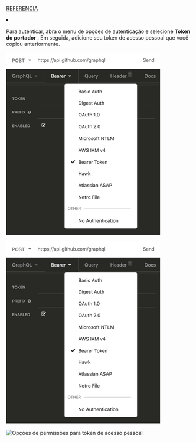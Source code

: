 [REFERENCIA](https://developer.github.com/v4/guides/managing-enterprise-accounts/)

<li>
<p><font style="vertical-align: inherit;"><font style="vertical-align: inherit;">Para autenticar, abra o menu de opções de autenticação e selecione </font></font><strong><font style="vertical-align: inherit;"><font style="vertical-align: inherit;">Token do portador</font></font></strong><font style="vertical-align: inherit;"><font style="vertical-align: inherit;"> . </font><font style="vertical-align: inherit;">Em seguida, adicione seu token de acesso pessoal que você copiou anteriormente.</font></font></p>

<p><img src="guides/images/small_image.png" alt="Opções de permissões para token de acesso pessoal"></p>

<p><img src="guides/images/big_image.png" alt="Opções de permissões para token de acesso pessoal"></p>
<div class="js-full-image full-image"><img src="/assets/images/graphql/insomnia-base-url-and-pat.png" alt="Opções de permissões para token de acesso pessoal"><span class="octicon octicon-x"></span></div></li>
